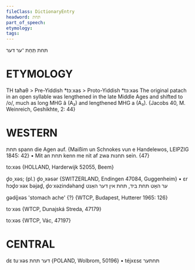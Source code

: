 ```yaml
---
fileClass: DictionaryEntry
headword: תּחת
part_of_speech: 
etymology: 
tags: 
---
```

תּחת
תַּחַת
־ער
דער

ETYMOLOGY
===========
TH taħaθ > Pre-Yiddish *tɔːxas > Proto-Yiddish *tɔːxəs
The original patach in an open syllable was lengthened in the late Middle Ages and shifted to /o/, much as long MHG â (A₂) and lengthened MHG a (A₃).
{Jacobs 40, M. Weinreich, Geshikhte, 2: 44}

WESTERN
========

תחת spann die Agen auf.
{Maißim un Schnokes vun e Handelewos, LEIPZIG 1845: 42}
	•	Mit an תחת kenn me nit af zwa תחנות sein. {47}

to:xəs {HOLLAND, Harderwijk 52055, Beem}

d̥o˰xəs; (pl.) d̥o˰xəsər {SWITZERLAND, Endingen 47084, Guggenheim}
	•	ɛr hɔd̥oˑxəx bəjad̥, d̥oˑxəzindəhand̥ ער האָט תּחת ביד, תּחת אין דער האַנט

gədǭxəs 'stomach ache' {?} {WTCP, Budapest, Hutterer 1965: 126}

toˑxəs {WTCP, Dunajská Streda, 47179}

toːxəs {WTCP, Vác, 47197}

CENTRAL
========

dɛ tuˑxəs דער תּחת {POLAND, Wolbrom, 50196}
	•	téjxɛsɛ תּחתער
